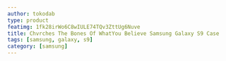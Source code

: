```yaml
---
author: tokodab
type: product
featimg: 1fk28irWo6C8wIULE74TQv3ZttUg6Nuve
title: Chvrches The Bones Of WhatYou Believe Samsung Galaxy S9 Case
tags: [samsung, galaxy, s9]
category: [samsung]
---
```

